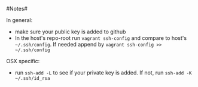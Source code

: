 #Notes#

In general:

-  make sure your public key is added to github
-  In the host's repo-root run `vagrant ssh-config` and compare to host's `~/.ssh/config`.
   If needed append by `vagrant ssh-config >> ~/.ssh/config`

OSX specific:

-  run `ssh-add -L` to see if your private key is added. If not, run `ssh-add -K ~/.ssh/id_rsa`
